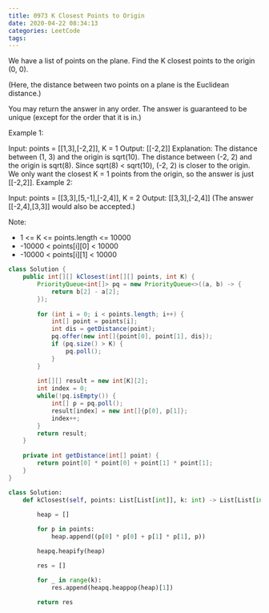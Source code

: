 ```yaml
---
title: 0973 K Closest Points to Origin
date: 2020-04-22 08:34:13
categories: LeetCode
tags:
---
```


We have a list of points on the plane.  Find the K closest points to the origin (0, 0).

(Here, the distance between two points on a plane is the Euclidean distance.)

You may return the answer in any order.  The answer is guaranteed to be unique (except for the order that it is in.)

 

Example 1:

Input: points = [[1,3],[-2,2]], K = 1
Output: [[-2,2]]
Explanation: 
The distance between (1, 3) and the origin is sqrt(10).
The distance between (-2, 2) and the origin is sqrt(8).
Since sqrt(8) < sqrt(10), (-2, 2) is closer to the origin.
We only want the closest K = 1 points from the origin, so the answer is just [[-2,2]].
Example 2:

Input: points = [[3,3],[5,-1],[-2,4]], K = 2
Output: [[3,3],[-2,4]]
(The answer [[-2,4],[3,3]] would also be accepted.)
 

Note:
- 1 <= K <= points.length <= 10000
- -10000 < points[i][0] < 10000
- -10000 < points[i][1] < 10000

```java
class Solution {
    public int[][] kClosest(int[][] points, int K) {
        PriorityQueue<int[]> pq = new PriorityQueue<>((a, b) -> {
            return b[2] - a[2]; 
        });
        
        for (int i = 0; i < points.length; i++) {
            int[] point = points[i];
            int dis = getDistance(point);
            pq.offer(new int[]{point[0], point[1], dis});
            if (pq.size() > K) {
                pq.poll();
            }
        }
        
        int[][] result = new int[K][2];
        int index = 0;
        while(!pq.isEmpty()) {
            int[] p = pq.poll();
            result[index] = new int[]{p[0], p[1]};
            index++;
        }
        return result;
    }
    
    private int getDistance(int[] point) {
        return point[0] * point[0] + point[1] * point[1];
    }
}
```

```python
class Solution:
    def kClosest(self, points: List[List[int]], k: int) -> List[List[int]]:
        
        heap = []

        for p in points:
            heap.append((p[0] * p[0] + p[1] * p[1], p))

        heapq.heapify(heap)

        res = []

        for _ in range(k):
            res.append(heapq.heappop(heap)[1])
        
        return res
```
